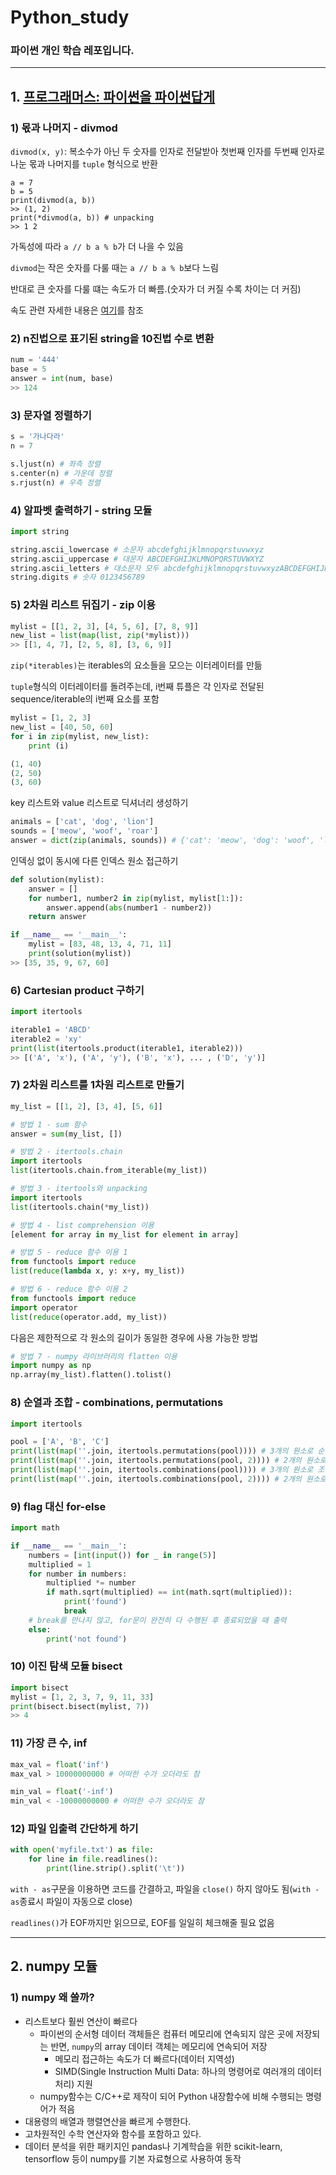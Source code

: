 # Python_study

### 파이썬 개인 학습 레포입니다.

---

## 1. [프로그래머스: 파이썬을 파이썬답게](https://school.programmers.co.kr/learn/courses/4008/4008-%ED%8C%8C%EC%9D%B4%EC%8D%AC%EC%9D%84-%ED%8C%8C%EC%9D%B4%EC%8D%AC%EB%8B%B5%EA%B2%8C)

### 1) 몫과 나머지 - divmod

`divmod(x, y)`: 복소수가 아닌 두 숫자를 인자로 전달받아 첫번째 인자를 두번째 인자로 나눈 몫과 나머지를 `tuple` 형식으로 반환
```python3
a = 7
b = 5
print(divmod(a, b))
>> (1, 2)
print(*divmod(a, b)) # unpacking
>> 1 2
```

가독성에 따라 `a // b a % b`가 더 나을 수 있음

`divmod`는 작은 숫자를 다룰 때는 `a // b a % b`보다 느림

반대로 큰 숫자를 다룰 떄는 속도가 더 빠름.(숫자가 더 커질 수록 차이는 더 커짐)

속도 관련 자세한 내용은 [여기](https://stackoverflow.com/questions/30079879/is-divmod-faster-than-using-the-and-operators)를 참조

### 2) n진법으로 표기된 string을 10진법 수로 변환

```python
num = '444'
base = 5
answer = int(num, base)
>> 124
```

### 3) 문자열 정렬하기

```python
s = '가나다라'
n = 7

s.ljust(n) # 좌측 정렬
s.center(n) # 가운데 정렬
s.rjust(n) # 우측 정렬

```

### 4) 알파벳 출력하기 - string 모듈

```python
import string 

string.ascii_lowercase # 소문자 abcdefghijklmnopqrstuvwxyz
string.ascii_uppercase # 대문자 ABCDEFGHIJKLMNOPQRSTUVWXYZ
string.ascii_letters # 대소문자 모두 abcdefghijklmnopqrstuvwxyzABCDEFGHIJKLMNOPQRSTUVWXYZ
string.digits # 숫자 0123456789
```

### 5) 2차원 리스트 뒤집기 - zip 이용

```python
mylist = [[1, 2, 3], [4, 5, 6], [7, 8, 9]]
new_list = list(map(list, zip(*mylist)))
>> [[1, 4, 7], [2, 5, 8], [3, 6, 9]]
```
`zip(*iterables)`는 iterables의 요소들을 모으는 이터레이터를 만듦

`tuple`형식의 이터레이터를 돌려주는데, i번째 튜플은 각 인자로 전달된 sequence/iterable의 i번째 요소를 포함
```python
mylist = [1, 2, 3]
new_list = [40, 50, 60]
for i in zip(mylist, new_list):
    print (i)

(1, 40)
(2, 50)
(3, 60)
```

key 리스트와 value 리스트로 딕셔너리 생성하기
```python
animals = ['cat', 'dog', 'lion']
sounds = ['meow', 'woof', 'roar']
answer = dict(zip(animals, sounds)) # {'cat': 'meow', 'dog': 'woof', 'lion': 'roar'}
```

인덱싱 없이 동시에 다른 인덱스 원소 접근하기
```python
def solution(mylist):
    answer = []
    for number1, number2 in zip(mylist, mylist[1:]):
        answer.append(abs(number1 - number2))
    return answer

if __name__ == '__main__':
    mylist = [83, 48, 13, 4, 71, 11]    
    print(solution(mylist))
>> [35, 35, 9, 67, 60]
```

### 6) Cartesian product 구하기

```python
import itertools

iterable1 = 'ABCD'
iterable2 = 'xy'
print(list(itertools.product(iterable1, iterable2)))
>> [('A', 'x'), ('A', 'y'), ('B', 'x'), ... , ('D', 'y')]
```

### 7) 2차원 리스트를 1차원 리스트로 만들기

```python
my_list = [[1, 2], [3, 4], [5, 6]]

# 방법 1 - sum 함수
answer = sum(my_list, [])

# 방법 2 - itertools.chain
import itertools
list(itertools.chain.from_iterable(my_list))

# 방법 3 - itertools와 unpacking
import itertools
list(itertools.chain(*my_list))

# 방법 4 - list comprehension 이용
[element for array in my_list for element in array]

# 방법 5 - reduce 함수 이용 1
from functools import reduce
list(reduce(lambda x, y: x+y, my_list))

# 방법 6 - reduce 함수 이용 2
from functools import reduce
import operator
list(reduce(operator.add, my_list))
```

다음은 제한적으로 각 원소의 길이가 동일한 경우에 사용 가능한 방법

```python
# 방법 7 - numpy 라이브러리의 flatten 이용
import numpy as np
np.array(my_list).flatten().tolist()
```

### 8) 순열과 조합 - combinations, permutations

```python
import itertools

pool = ['A', 'B', 'C']
print(list(map(''.join, itertools.permutations(pool)))) # 3개의 원소로 순열 만들기
print(list(map(''.join, itertools.permutations(pool, 2)))) # 2개의 원소로 순열 만들기
print(list(map(''.join, itertools.combinations(pool)))) # 3개의 원소로 조합 만들기
print(list(map(''.join, itertools.combinations(pool, 2)))) # 2개의 원소로 조합 만들기
```

### 9) flag 대신 for-else

```python
import math

if __name__ == '__main__':
    numbers = [int(input()) for _ in range(5)]
    multiplied = 1
    for number in numbers:
        multiplied *= number
        if math.sqrt(multiplied) == int(math.sqrt(multiplied)):
            print('found')
            break
    # break를 만나지 않고, for문이 완전히 다 수행된 후 종료되었을 때 출력            
    else:
        print('not found')
```

### 10) 이진 탐색 모듈 bisect

```python
import bisect
mylist = [1, 2, 3, 7, 9, 11, 33]
print(bisect.bisect(mylist, 7))
>> 4
```

### 11) 가장 큰 수, inf

```python
max_val = float('inf')
max_val > 10000000000 # 어떠한 수가 오더라도 참 

min_val = float('-inf')
min_val < -10000000000 # 어떠한 수가 오더라도 참
```

### 12) 파일 입출력 간단하게 하기

```python
with open('myfile.txt') as file:
    for line in file.readlines():
        print(line.strip().split('\t'))
```

`with - as`구문을 이용하면 코드를 간결하고, 파일을 `close()` 하지 않아도 됨(`with - as`종료시 파일이 자동으로 close)

`readlines()`가 EOF까지만 읽으므로, EOF를 일일히 체크해줄 필요 없음 

---

## 2. numpy 모듈

### 1) numpy 왜 쓸까?

 - 리스트보다 훨씬 연산이 빠르다
   - 파이썬의 순서형 데이터 객체들은 컴퓨터 메모리에 연속되지 않은 곳에 저장되는 반면, `numpy`의 array 데이터 객체는 메모리에 연속되어 저장
     - 메모리 접근하는 속도가 더 빠르다(데이터 지역성)
     - SIMD(Single Instruction Multi Data: 하나의 명령어로 여러개의 데이터 처리) 지원
   - numpy함수는 C/C++로 제작이 되어 Python 내장함수에 비해 수행되는 명령어가 적음
 - 대용령의 배열과 행렬연산을 빠르게 수행한다.
 - 고차원적인 수학 연산자와 함수를 포함하고 있다.
 - 데이터 분석을 위한 패키지인 pandas나 기계학습을 위한 scikit-learn, tensorflow 등이 numpy를 기본 자료형으로 사용하여 동작 
